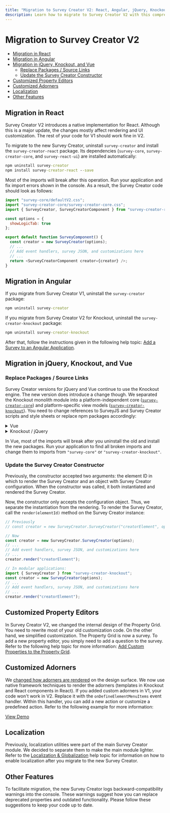 ```yaml
---
title: "Migration to Survey Creator V2: React, Angular, jQuery, Knockout, and Vue"
description: Learn how to migrate to Survey Creator V2 with this comprehensive guide. Explore migration steps for React, Angular, jQuery, Knockout, and Vue. Update packages, adapt to constructor changes, customize property editors and adorners, handle localization, and explore other new features.
---
```


# Migration to Survey Creator V2

- [Migration in React](#migration-in-react)
- [Migration in Angular](#migration-in-angular)
- [Migration in jQuery, Knockout, and Vue](#migration-in-jquery-knockout-and-vue)
  - [Replace Packages / Source Links](#replace-packages--source-links)
  - [Update the Survey Creator Constructor](#update-the-survey-creator-constructor)
- [Customized Property Editors](#customized-property-editors)
- [Customized Adorners](#customized-adorners)
- [Localization](#localization)
- [Other Features](#other-features)

## Migration in React

Survey Creator V2 introduces a native implementation for React. Although this is a major update, the changes mostly affect rendering and UI customization. The rest of your code for V1 should work fine in V2.

To migrate to the new Survey Creator, uninstall `survey-creator` and install the `survey-creator-react` package. Its dependencies (`survey-core`, `survey-creator-core`, and `survey-react-ui`) are installed automatically:

```cmd
npm uninstall survey-creator
npm install survey-creator-react --save
```

Most of the imports will break after this operation. Run your application and fix import errors shown in the console. As a result, the Survey Creator code should look as follows:

```js
import "survey-core/defaultV2.css";
import "survey-creator-core/survey-creator-core.css";
import { SurveyCreator, SurveyCreatorComponent } from "survey-creator-react";

const options = {
  showLogicTab: true
};

export default function SurveyComponent() {
  const creator = new SurveyCreator(options);
  // ...
  // Add event handlers, survey JSON, and customizations here
  // ...
  return <SurveyCreatorComponent creator={creator} />;
}
```
## Migration in Angular

If you migrate from Survey Creator V1, uninstall the `survey-creator` package:

```cmd
npm uninstall survey-creator
```

If you migrate from Survey Creator V2 for Knockout, uninstall the `survey-creator-knockout` package:

```cmd
npm uninstall survey-creator-knockout
```

After that, follow the instructions given in the following help topic: [Add a Survey to an Angular Application](https://surveyjs.io/form-library/documentation/get-started-angular).

## Migration in jQuery, Knockout, and Vue

### Replace Packages / Source Links

Survey Creator versions for jQuery and Vue continue to use the Knockout engine. The new version does introduce a change though. We separated the Knockout monolith module into a platform-independent core ([`survey-creator-core`](https://www.npmjs.com/package/survey-creator-core)) and platform-specific view models ([`survey-creator-knockout`](https://www.npmjs.com/package/survey-creator-knockout)). You need to change references to SurveyJS and Survey Creator scripts and style sheets or replace npm packages accordingly:

<details>
  <summary>Vue</summary>

```cmd
npm uninstall survey-creator
npm install survey-creator-knockout --save
```

```js
<script>
import "survey-core/defaultV2.min.css";
import "survey-creator-core/survey-creator-core.min.css";
</script>
```
</details>

<details>
  <summary>Knockout / jQuery</summary>

```html
<!-- Previously -->
<!-- <script src="https://unpkg.com/survey-knockout/survey.ko.min.css"></script> -->
<!-- <script src="https://unpkg.com/survey-knockout/survey.ko.min.js"></script> -->

<!-- <link  href="https://unpkg.com/survey-creator/survey-creator.css" type="text/css" rel="stylesheet"> -->
<!-- <script src="https://unpkg.com/survey-creator/survey-creator.min.js"></script> -->
```

```html
<!-- Now -->
<script src="https://unpkg.com/survey-core/survey.core.min.css"></script>
<script src="https://unpkg.com/survey-core/survey.core.min.js"></script>
<script src="https://unpkg.com/survey-knockout-ui/survey-knockout-ui.min.js"></script>

<link  href="https://unpkg.com/survey-creator-core/survey-creator-core.min.css" type="text/css" rel="stylesheet">
<script src="https://unpkg.com/survey-creator-core/survey-creator-core.min.js"></script>
<script src="https://unpkg.com/survey-creator-knockout/survey-creator-knockout.min.js"></script>
```
</details>

In Vue, most of the imports will break after you uninstall the old and install the new packages. Run your application to find all broken imports and change them to imports from `"survey-core"` or `"survey-creator-knockout"`.

### Update the Survey Creator Constructor 

Previously, the constructor accepted two arguments: the element ID in which to render the Survey Creator and an object with Survey Creator configuration. When the constructor was called, it both instantiated and rendered the Survey Creator.

Now, the constructor only accepts the configuration object. Thus, we separate the instantiation from the rendering. To render the Survey Creator, call the `render(elementId)` method on the Survey Creator instance:

```js
// Previously
// const creator = new SurveyCreator.SurveyCreator("creatorElement", options);
```

```js
// Now
const creator = new SurveyCreator.SurveyCreator(options);
// ...
// Add event handlers, survey JSON, and customizations here
// ...
creator.render("creatorElement");

// In modular applications:
import { SurveyCreator } from "survey-creator-knockout";
const creator = new SurveyCreator(options);
// ...
// Add event handlers, survey JSON, and customizations here
// ...
creator.render("creatorElement");
```

## Customized Property Editors

In Survey Creator V2, we changed the internal design of the Property Grid. You need to rewrite most of your old customization code. On the other hand, we simplified customization. The Property Grid is now a survey. To add a new property editor, you simply need to add a question to the survey. Refer to the following help topic for more information: [Add Custom Properties to the Property Grid](https://surveyjs.io/Documentation/Survey-Creator?id=property-grid#add-custom-properties-to-the-property-grid).

## Customized Adorners

We [changed how adorners are rendered](https://surveyjs.io/Documentation/Survey-Creator?id=Creator-V2-Whats-New#alternative-rendering-for-adorners) on the design surface. We now use native framework techniques to render the adorners (templates in Knockout and React components in React). If you added custom adorners in V1, your code won't work in V2. Replace it with the `onDefineElementMenuItems` event handler. Within this handler, you can add a new action or customize a predefined action. Refer to the following example for more information:

[View Demo](https://surveyjs.io/Examples/Survey-Creator/?id=customadorner (linkStyle))

## Localization

Previously, localization utilities were part of the main Survey Creator module. We decided to separate them to make the main module lighter. Refer to the [Localization & Globalization](https://surveyjs.io/Documentation/Survey-Creator?id=localization) help topic for information on how to enable localization after you migrate to the new Survey Creator.


## Other Features

To facilitate migration, the new Survey Creator logs backward-compatibility warnings into the console. These warnings suggest how you can replace deprecated properties and outdated functionality. Please follow these suggestions to keep your code up to date.
